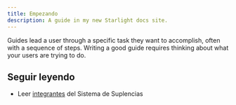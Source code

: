 ```yaml
---
title: Empezando
description: A guide in my new Starlight docs site.
---
```


Guides lead a user through a specific task they want to accomplish, often with a sequence of steps.
Writing a good guide requires thinking about what your users are trying to do.

## Seguir leyendo

- Leer [integrantes](http://localhost:4321/reference/example/) del Sistema de Suplencias
